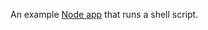 An example <a href="https://gist.github.com/scripting/68984626822359ae2bec1112719f1f2c">Node app</a> that runs a shell script.
